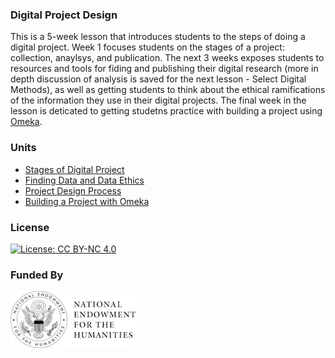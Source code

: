 ### Digital Project Design

This is a 5-week lesson that introduces students to the steps of doing a digital project. Week 1 focuses students on the stages of a project: collection, anaylsys, and publication. The next 3 weeks exposes students to resources and tools for fiding and publishing their digital research (more in depth discussion of analysis is saved for the next lesson - Select Digital Methods), as well as getting students to think about the ethical ramifications of the information they use in their digital projects. The final week in the lesson is deticated to getting studetns practice with building a project using [Omeka](https://omeka.org/).

### Units
- [Stages of Digital Project](https://github.com/marist-asc/dhcourse/blob/master/digital_project_design/week3_stages_of_dh_projects)
- [Finding Data and Data Ethics](https://github.com/marist-asc/dhcourse/blob/master/digital_project_design/week4-5_finding_data_and_ethics)
- [Project Design Process](https://github.com/marist-asc/dhcourse/blob/master/digital_project_design/week6_project_design_process)
- [Building a Project with Omeka](https://github.com/marist-asc/dhcourse/blob/master/digital_project_design/week7_building_project_with_omeka)

### License

[![License: CC BY-NC 4.0](https://licensebuttons.net/l/by-nc/4.0/88x31.png)](http://creativecommons.org/licenses/by-nc/4.0/)

### Funded By

[![NEH Seal](images/neh_sealblck200.jpg)](https://www.neh.gov/)
